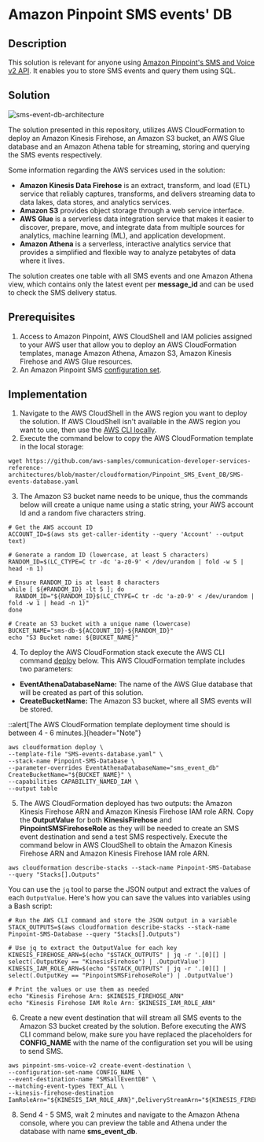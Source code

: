 # Amazon Pinpoint SMS events' DB

## Description

This solution is relevant for anyone using [Amazon Pinpoint's SMS and Voice v2 API](https://docs.aws.amazon.com/pinpoint/latest/apireference_smsvoicev2/Welcome.html). It enables you to store SMS events and query them using SQL.

## Solution

![sms-event-db-architecture](https://github.com/aws-samples/communication-developer-services-reference-architectures/blob/master/cloudformation/Pinpoint_SMS_Event_DB/SMS-event-db-architecture.PNG)

The solution presented in this repository, utilizes AWS CloudFormation to deploy an Amazon Kinesis Firehose, an Amazon S3 bucket, an AWS Glue database and an Amazon Athena table for streaming, storing and querying the SMS events respectively.

Some information regarding the AWS services used in the solution:
- **Amazon Kinesis Data Firehose** is an extract, transform, and load (ETL) service that reliably captures, transforms, and delivers streaming data to data lakes, data stores, and analytics services. 
- **Amazon S3** provides object storage through a web service interface.
- **AWS Glue** is a serverless data integration service that makes it easier to discover, prepare, move, and integrate data from multiple sources for analytics, machine learning (ML), and application development.
- **Amazon Athena** is a serverless, interactive analytics service that provides a simplified and flexible way to analyze petabytes of data where it lives.

The solution creates one table with all SMS events and one Amazon Athena view, which contains only the latest event per **message_id** and can be used to check the SMS delivery status.

## Prerequisites

1. Access to Amazon Pinpoint, AWS CloudShell and IAM policies assigned to your AWS user that allow you to deploy an AWS CloudFormation templates, manage Amazon Athena, Amazon S3, Amazon Kinesis Firehose and AWS Glue resources.
2. An Amazon Pinpoint SMS [configuration set](https://docs.aws.amazon.com/sms-voice/latest/userguide/configuration-sets.html).

## Implementation

1. Navigate to the AWS CloudShell in the AWS region you want to deploy the solution. If AWS CloudShell isn't available in the AWS region you want to use, then use the [AWS CLI locally](https://docs.aws.amazon.com/cli/latest/userguide/getting-started-install.html).
2. Execute the command below to copy the AWS CloudFormation template in the local storage:

```
wget https://github.com/aws-samples/communication-developer-services-reference-architectures/blob/master/cloudformation/Pinpoint_SMS_Event_DB/SMS-events-database.yaml
```
3. The Amazon S3 bucket name needs to be unique, thus the commands below will create a unique name using a static string, your AWS account Id and a random five characters string.

```
# Get the AWS account ID
ACCOUNT_ID=$(aws sts get-caller-identity --query 'Account' --output text)

# Generate a random ID (lowercase, at least 5 characters)
RANDOM_ID=$(LC_CTYPE=C tr -dc 'a-z0-9' < /dev/urandom | fold -w 5 | head -n 1)

# Ensure RANDOM_ID is at least 8 characters
while [ ${#RANDOM_ID} -lt 5 ]; do
  RANDOM_ID="${RANDOM_ID}$(LC_CTYPE=C tr -dc 'a-z0-9' < /dev/urandom | fold -w 1 | head -n 1)"
done

# Create an S3 bucket with a unique name (lowercase)
BUCKET_NAME="sms-db-${ACCOUNT_ID}-${RANDOM_ID}"
echo "S3 Bucket name: ${BUCKET_NAME}"
```

4. To deploy the AWS CloudFormation stack execute the AWS CLI command [deploy](https://docs.aws.amazon.com/cli/latest/reference/cloudformation/deploy/) below. This AWS CloudFormation template includes two parameters:
- **EventAthenaDatabaseName:** The name of the AWS Glue database that will be created as part of this solution.
- **CreateBucketName:** The Amazon S3 bucket, where all SMS events will be stored.

::alert[The AWS CloudFormation template deployment time should is between 4 - 6 minutes.]{header="Note"}

```
aws cloudformation deploy \
--template-file "SMS-events-database.yaml" \
--stack-name Pinpoint-SMS-Database \
--parameter-overrides EventAthenaDatabaseName="sms_event_db" CreateBucketName="${BUCKET_NAME}" \
--capabilities CAPABILITY_NAMED_IAM \
--output table
```

5. The AWS CloudFormation deployed has two outputs: the Amazon Kinesis Firehose ARN and Amazon Kinesis Firehose IAM role ARN. Copy the **OutputValue** for both **KinesisFirehose** and **PinpointSMSFirehoseRole** as they will be needed to create an SMS event destination and send a test SMS respectively. Execute the command below in AWS CloudShell to obtain the Amazon Kinesis Firehose ARN and Amazon Kinesis Firehose IAM role ARN. 

```
aws cloudformation describe-stacks --stack-name Pinpoint-SMS-Database --query "Stacks[].Outputs"
```

You can use the `jq` tool to parse the JSON output and extract the values of each `OutputValue`. Here's how you can save the values into variables using a Bash script:

```
# Run the AWS CLI command and store the JSON output in a variable
STACK_OUTPUTS=$(aws cloudformation describe-stacks --stack-name Pinpoint-SMS-Database --query "Stacks[].Outputs")

# Use jq to extract the OutputValue for each key
KINESIS_FIREHOSE_ARN=$(echo "$STACK_OUTPUTS" | jq -r '.[0][] | select(.OutputKey == "KinesisFirehose") | .OutputValue')
KINESIS_IAM_ROLE_ARN=$(echo "$STACK_OUTPUTS" | jq -r '.[0][] | select(.OutputKey == "PinpointSMSFirehoseRole") | .OutputValue')

# Print the values or use them as needed
echo "Kinesis Firehose Arn: $KINESIS_FIREHOSE_ARN"
echo "Kinesis Firehose IAM Role Arn: $KINESIS_IAM_ROLE_ARN"
```

6. Create a new event destination that will stream all SMS events to the Amazon S3 bucket created by the solution. Before executing the AWS CLI command below, make sure you have replaced the placeholders for **CONFIG_NAME** with the name of the configuration set you will be using to send SMS.

```
aws pinpoint-sms-voice-v2 create-event-destination \
--configuration-set-name CONFIG_NAME \
--event-destination-name "SMSallEventDB" \
--matching-event-types TEXT_ALL \
--kinesis-firehose-destination IamRoleArn="${KINESIS_IAM_ROLE_ARN}",DeliveryStreamArn="${KINESIS_FIREHOSE_ARN}"
```

8. Send 4 - 5 SMS, wait 2 minutes and navigate to the Amazon Athena console, where you can preview the table and Athena under the database with name **sms_event_db**.
